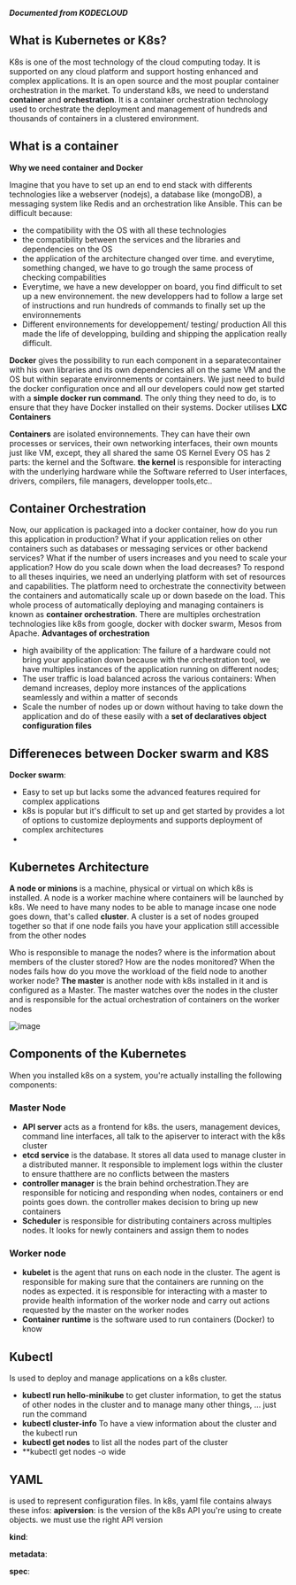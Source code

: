 ***Documented from KODECLOUD***

## What is Kubernetes or K8s?
K8s is one of the most technology of the cloud computing today. It is supported on any cloud platform and support hosting enhanced and complex applications. It is an open source and the most pouplar container orchestration in the market. To understand k8s, we need to understand **container** and **orchestration**.
It is a container orchestration technology used to orchestrate the deployment and management of hundreds and thousands of containers in a clustered environment.
## What is a container
**Why we need container and Docker**

Imagine that you have to set up an end to end stack with differents technologies like a webserver (nodejs), a database like (mongoDB), a messaging system like Redis and an orchestration like Ansible. This can be difficult because:
- the compatibility with the OS with all these technologies
- the compatibility between the services and the libraries and dependencies on the OS
- the application of the architecture changed over time. and everytime, something changed, we have to go trough the same process of checking compabilities
- Everytime, we have a new developper on board, you find difficult to set up a new environnement. the new developpers had to follow a large set of instructions and run hundreds of commands to finally set up the environnements
- Different environnements for developpement/ testing/ production
All this made the life of developping, building and shipping the application really difficult.

**Docker** gives the possibility to run each component in a separatecontainer with his own libraries and its own dependencies all on the same VM and the OS but within separate environnements or containers. We just need to build the docker configuration once and all our developers could now get started with a **simple docker run command**. The only thing they need to do, is to ensure that they have Docker installed on their systems. Docker utilises **LXC Containers** 

**Containers** are isolated environnements. They can have their own processes or services, their own networking interfaces, their own mounts just like VM, except, they all shared the same OS Kernel
Every OS has 2 parts: the kernel and the Software. **the kernel** is responsible for interacting with the underlying hardware while the Software referred to User interfaces, drivers, compilers, file managers, developper tools,etc..
 
 ## Container Orchestration
 
 Now, our application is packaged into a docker container, how do you run this application in production? What if your application relies on other containers such as databases or messaging services or other backend services? What if the number of users increases and you need to scale your application? How do you scale down when the load decreases?
 To respond to all theses inquiries, we need an underlying platform with set of resources and capabilities. The platform need to orchestrate the connectivity between the containers and automatically scale up or down basede on the load. This whole process of automatically deploying and managing containers is known as **container orchestration**. There are multiples orchestration technologies like k8s from google, docker with docker swarm, Mesos from Apache.
**Advantages of orchestration**
- high avaibility of the application: The failure of a hardware could not bring your application down because with the orchestration tool, we have multiples instances of the application running on different nodes;
- The user traffic is load balanced across the various containers: When demand increases, deploy more instances of the applications seamlessly and within a matter of seconds
- Scale the number of nodes up or down without having to take down the application and do of these easily with a **set of declaratives object configuration files**

 ## Differeneces between Docker swarm and K8S
 **Docker swarm**:
 - Easy to set up but lacks some the advanced features required for complex applications
 - k8s is popular but it's difficult to set up and get started by provides a lot of options to customize deployments and supports deployment of complex architectures
 - 

## Kubernetes Architecture

**A node or minions** is a machine, physical or virtual on which k8s is installed. A node is a worker machine where containers will be launched by k8s. We need to have many nodes to be able to manage incase one node goes down, that's called **cluster**. A cluster is a set of nodes grouped together so that if one node fails you have your application still accessible from the other nodes

Who is responsible to manage the nodes? where is the information about members of the cluster stored? How are the nodes monitored? When the nodes fails how do you move the workload of the field node to another worker node? **The master** is another node with k8s installed in it and is configured as a Master. The master watches over the nodes in the cluster and is responsible for the actual orchestration of containers on the worker nodes


![image](https://user-images.githubusercontent.com/102819001/234431866-f7230285-11b0-4b71-81e6-1b9fb165f684.png)

## Components of the Kubernetes

When you installed k8s on a system, you're actually installing the following components:
### Master Node
- **API server** acts as a frontend for k8s. the users, management devices, command line interfaces, all talk to the apiserver to interact with the k8s cluster
- **etcd service** is the database. It stores all data used to manage cluster in a distributed manner. It responsible to implement logs within the cluster to ensure thatthere are no conflicts between the masters
- **controller manager** is the brain behind orchestration.They are responsible for noticing and responding when nodes, containers or end points goes down. the controller makes decision to bring up new containers
- **Scheduler** is responsible for distributing containers across multiples nodes. It looks for newly containers and assign them to nodes
### Worker node
- **kubelet** is the agent that runs on each node in the cluster. The agent is responsible for making sure that the containers are running on the nodes as expected. it is responsible for interacting with a master to provide health information of the worker node and carry out actions requested by the master on the worker nodes
- **Container runtime** is the software used to run containers (Docker)
 to know
## Kubectl 
Is used to deploy and manage applications on a k8s cluster. 
- **kubectl run hello-minikube** to get cluster information, to get the status of other nodes in the cluster and to manage many other things, ... just run the command 
- **kubectl cluster-info** To have a view information about the cluster and the kubectl run 
- **kubectl get nodes** to list all the nodes part of the cluster
- **kubectl get nodes -o wide

## YAML
is used to represent configuration files.  In k8s, yaml file contains always these infos:
**apiversion**: is the version of the k8s API you're using to create objects. we must use the right API version 

**kind**:

**metadata**:


**spec**:





























